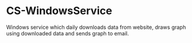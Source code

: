 # CS-WindowsService
Windows service which daily downloads data from website, draws graph using downloaded data and sends graph to email.
